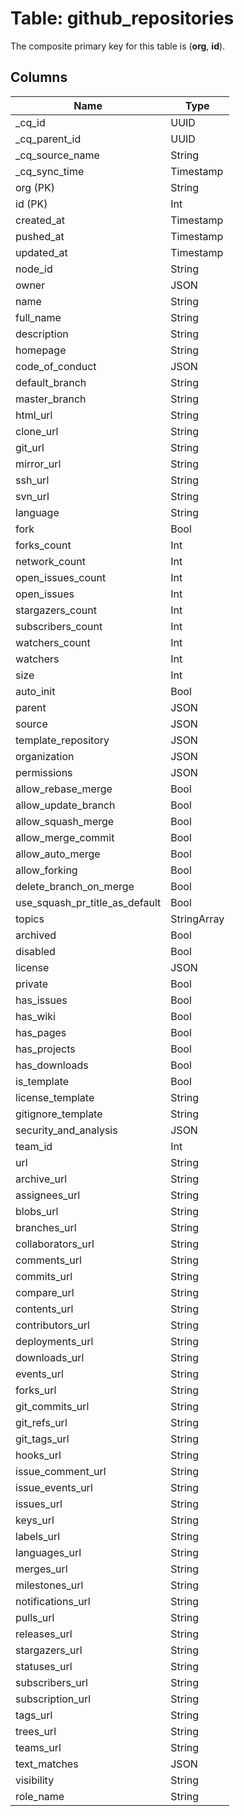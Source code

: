 # Table: github_repositories



The composite primary key for this table is (**org**, **id**).


## Columns
| Name          | Type          |
| ------------- | ------------- |
|_cq_id|UUID|
|_cq_parent_id|UUID|
|_cq_source_name|String|
|_cq_sync_time|Timestamp|
|org (PK)|String|
|id (PK)|Int|
|created_at|Timestamp|
|pushed_at|Timestamp|
|updated_at|Timestamp|
|node_id|String|
|owner|JSON|
|name|String|
|full_name|String|
|description|String|
|homepage|String|
|code_of_conduct|JSON|
|default_branch|String|
|master_branch|String|
|html_url|String|
|clone_url|String|
|git_url|String|
|mirror_url|String|
|ssh_url|String|
|svn_url|String|
|language|String|
|fork|Bool|
|forks_count|Int|
|network_count|Int|
|open_issues_count|Int|
|open_issues|Int|
|stargazers_count|Int|
|subscribers_count|Int|
|watchers_count|Int|
|watchers|Int|
|size|Int|
|auto_init|Bool|
|parent|JSON|
|source|JSON|
|template_repository|JSON|
|organization|JSON|
|permissions|JSON|
|allow_rebase_merge|Bool|
|allow_update_branch|Bool|
|allow_squash_merge|Bool|
|allow_merge_commit|Bool|
|allow_auto_merge|Bool|
|allow_forking|Bool|
|delete_branch_on_merge|Bool|
|use_squash_pr_title_as_default|Bool|
|topics|StringArray|
|archived|Bool|
|disabled|Bool|
|license|JSON|
|private|Bool|
|has_issues|Bool|
|has_wiki|Bool|
|has_pages|Bool|
|has_projects|Bool|
|has_downloads|Bool|
|is_template|Bool|
|license_template|String|
|gitignore_template|String|
|security_and_analysis|JSON|
|team_id|Int|
|url|String|
|archive_url|String|
|assignees_url|String|
|blobs_url|String|
|branches_url|String|
|collaborators_url|String|
|comments_url|String|
|commits_url|String|
|compare_url|String|
|contents_url|String|
|contributors_url|String|
|deployments_url|String|
|downloads_url|String|
|events_url|String|
|forks_url|String|
|git_commits_url|String|
|git_refs_url|String|
|git_tags_url|String|
|hooks_url|String|
|issue_comment_url|String|
|issue_events_url|String|
|issues_url|String|
|keys_url|String|
|labels_url|String|
|languages_url|String|
|merges_url|String|
|milestones_url|String|
|notifications_url|String|
|pulls_url|String|
|releases_url|String|
|stargazers_url|String|
|statuses_url|String|
|subscribers_url|String|
|subscription_url|String|
|tags_url|String|
|trees_url|String|
|teams_url|String|
|text_matches|JSON|
|visibility|String|
|role_name|String|